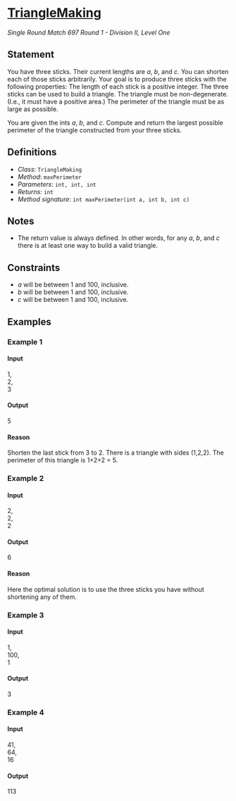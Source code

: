 # [TriangleMaking](/tc?module=ProblemDetail&rd=16776&pm=14371)
*Single Round Match 697 Round 1 - Division II, Level One*

## Statement
You have three sticks.
Their current lengths are *a*, *b*, and *c*.
You can shorten each of those sticks arbitrarily.
Your goal is to produce three sticks with the following properties:
The length of each stick is a positive integer.
The three sticks can be used to build a triangle. The triangle must be non-degenerate. (I.e., it must have a positive area.)
The perimeter of the triangle must be as large as possible.

You are given the ints *a*, *b*, and *c*.
Compute and return the largest possible perimeter of the triangle constructed from your three sticks.

## Definitions
- *Class*: `TriangleMaking`
- *Method*: `maxPerimeter`
- *Parameters*: `int, int, int`
- *Returns*: `int`
- *Method signature*: `int maxPerimeter(int a, int b, int c)`

## Notes
- The return value is always defined. In other words, for any *a*, *b*, and *c* there is at least one way to build a valid triangle.

## Constraints
- *a* will be between 1 and 100, inclusive.
- *b* will be between 1 and 100, inclusive.
- *c* will be between 1 and 100, inclusive.

## Examples
### Example 1
#### Input
<c>1,<br />2,<br />3</c>
#### Output
<c>5</c>
#### Reason
Shorten the last stick from 3 to 2. There is a triangle with sides (1,2,2). The perimeter of this triangle is 1+2+2 = 5.

### Example 2
#### Input
<c>2,<br />2,<br />2</c>
#### Output
<c>6</c>
#### Reason
Here the optimal solution is to use the three sticks you have without shortening any of them.

### Example 3
#### Input
<c>1,<br />100,<br />1</c>
#### Output
<c>3</c>
### Example 4
#### Input
<c>41,<br />64,<br />16</c>
#### Output
<c>113</c>

